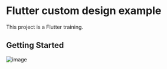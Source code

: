 # Flutter custom design example

This project is a Flutter training.

## Getting Started


![image](https://user-images.githubusercontent.com/50817604/141358243-52531573-adf9-4838-97e5-b6edba494916.png)


